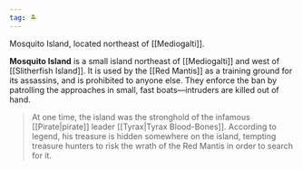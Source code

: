 ```yaml
---
tag: 🏝️
---
```

Mosquito Island, located northeast of [[Mediogalti]].
> 
**Mosquito Island** is a small island northeast of [[Mediogalti]] and west of [[Slitherfish Island]]. It is used by the [[Red Mantis]] as a training ground for its assassins, and is prohibited to anyone else. They enforce the ban by patrolling the approaches in small, fast boats—intruders are killed out of hand.
> At one time, the island was the stronghold of the infamous [[Pirate|pirate]] leader [[Tyrax|Tyrax Blood-Bones]]. According to legend, his treasure is hidden somewhere on the island, tempting treasure hunters to risk the wrath of the Red Mantis in order to search for it.







